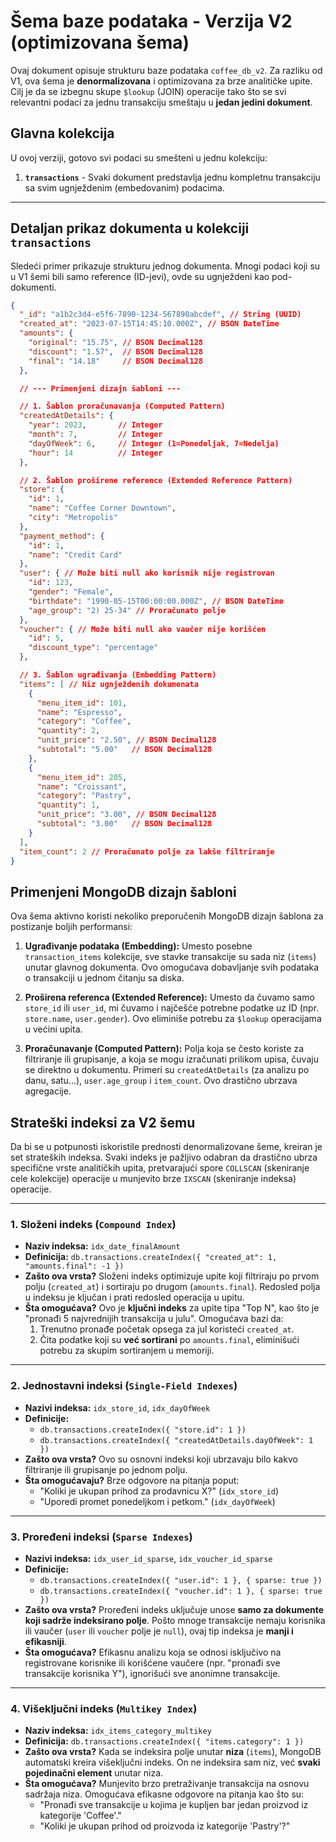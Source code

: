 # Šema baze podataka - Verzija V2 (optimizovana šema)

Ovaj dokument opisuje strukturu baze podataka `coffee_db_v2`. Za razliku od V1, ova šema je **denormalizovana** i optimizovana za brze analitičke upite. Cilj je da se izbegnu skupe `$lookup` (JOIN) operacije tako što se svi relevantni podaci za jednu transakciju smeštaju u **jedan jedini dokument**.

## Glavna kolekcija

U ovoj verziji, gotovo svi podaci su smešteni u jednu kolekciju:

1.  **`transactions`** - Svaki dokument predstavlja jednu kompletnu transakciju sa svim ugnježdenim (embedovanim) podacima.

---

## Detaljan prikaz dokumenta u kolekciji `transactions`

Sledeći primer prikazuje strukturu jednog dokumenta. Mnogi podaci koji su u V1 šemi bili samo reference (ID-jevi), ovde su ugnježdeni kao pod-dokumenti.

```json
{
  "_id": "a1b2c3d4-e5f6-7890-1234-567890abcdef", // String (UUID)
  "created_at": "2023-07-15T14:45:10.000Z", // BSON DateTime
  "amounts": {
    "original": "15.75", // BSON Decimal128
    "discount": "1.57",  // BSON Decimal128
    "final": "14.18"     // BSON Decimal128
  },

  // --- Primenjeni dizajn šabloni ---

  // 1. Šablon proračunavanja (Computed Pattern)
  "createdAtDetails": {
    "year": 2023,       // Integer
    "month": 7,         // Integer
    "dayOfWeek": 6,     // Integer (1=Ponedeljak, 7=Nedelja)
    "hour": 14          // Integer
  },

  // 2. Šablon proširene reference (Extended Reference Pattern)
  "store": {
    "id": 1,
    "name": "Coffee Corner Downtown",
    "city": "Metropolis"
  },
  "payment_method": {
    "id": 1,
    "name": "Credit Card"
  },
  "user": { // Može biti null ako korisnik nije registrovan
    "id": 123,
    "gender": "Female",
    "birthdate": "1990-05-15T00:00:00.000Z", // BSON DateTime
    "age_group": "2) 25-34" // Proračunato polje
  },
  "voucher": { // Može biti null ako vaučer nije korišćen
    "id": 5,
    "discount_type": "percentage"
  },

  // 3. Šablon ugrađivanja (Embedding Pattern)
  "items": [ // Niz ugnježdenih dokumenata
    {
      "menu_item_id": 101,
      "name": "Espresso",
      "category": "Coffee",
      "quantity": 2,
      "unit_price": "2.50", // BSON Decimal128
      "subtotal": "5.00"   // BSON Decimal128
    },
    {
      "menu_item_id": 205,
      "name": "Croissant",
      "category": "Pastry",
      "quantity": 1,
      "unit_price": "3.00", // BSON Decimal128
      "subtotal": "3.00"   // BSON Decimal128
    }
  ],
  "item_count": 2 // Proračunato polje za lakše filtriranje
}
```

## Primenjeni MongoDB dizajn šabloni

Ova šema aktivno koristi nekoliko preporučenih MongoDB dizajn šablona za postizanje boljih performansi:

1.  **Ugrađivanje podataka (Embedding):** Umesto posebne `transaction_items` kolekcije, sve stavke transakcije su sada niz (`items`) unutar glavnog dokumenta. Ovo omogućava dobavljanje svih podataka o transakciji u jednom čitanju sa diska.

2.  **Proširena referenca (Extended Reference):** Umesto da čuvamo samo `store_id` ili `user_id`, mi čuvamo i najčešće potrebne podatke uz ID (npr. `store.name`, `user.gender`). Ovo eliminiše potrebu za `$lookup` operacijama u većini upita.

3.  **Proračunavanje (Computed Pattern):** Polja koja se često koriste za filtriranje ili grupisanje, a koja se mogu izračunati prilikom upisa, čuvaju se direktno u dokumentu. Primeri su `createdAtDetails` (za analizu po danu, satu...), `user.age_group` i `item_count`. Ovo drastično ubrzava agregacije.


## Strateški indeksi za V2 šemu

Da bi se u potpunosti iskoristile prednosti denormalizovane šeme, kreiran je set strateških indeksa. Svaki indeks je pažljivo odabran da drastično ubrza specifične vrste analitičkih upita, pretvarajući spore `COLLSCAN` (skeniranje cele kolekcije) operacije u munjevito brze `IXSCAN` (skeniranje indeksa) operacije.

---

### 1. Složeni indeks (`Compound Index`)

*   **Naziv indeksa:** `idx_date_finalAmount`
*   **Definicija:** `db.transactions.createIndex({ "created_at": 1, "amounts.final": -1 })`
*   **Zašto ova vrsta?** Složeni indeks optimizuje upite koji filtriraju po prvom polju (`created_at`) i sortiraju po drugom (`amounts.final`). Redosled polja u indeksu je ključan i prati redosled operacija u upitu.
*   **Šta omogućava?** Ovo je **ključni indeks** za upite tipa "Top N", kao što je "pronađi 5 najvrednijih transakcija u julu". Omogućava bazi da:
    1.  Trenutno pronađe početak opsega za jul koristeći `created_at`.
    2.  Čita podatke koji su **već sortirani** po `amounts.final`, eliminišući potrebu za skupim sortiranjem u memoriji.

---

### 2. Jednostavni indeksi (`Single-Field Indexes`)

*   **Nazivi indeksa:** `idx_store_id`, `idx_dayOfWeek`
*   **Definicije:**
    *   `db.transactions.createIndex({ "store.id": 1 })`
    *   `db.transactions.createIndex({ "createdAtDetails.dayOfWeek": 1 })`
*   **Zašto ova vrsta?** Ovo su osnovni indeksi koji ubrzavaju bilo kakvo filtriranje ili grupisanje po jednom polju.
*   **Šta omogućavaju?** Brze odgovore na pitanja poput:
    *   "Koliki je ukupan prihod za prodavnicu X?" (`idx_store_id`)
    *   "Uporedi promet ponedeljkom i petkom." (`idx_dayOfWeek`)

---

### 3. Proređeni indeksi (`Sparse Indexes`)

*   **Nazivi indeksa:** `idx_user_id_sparse`, `idx_voucher_id_sparse`
*   **Definicije:**
    *   `db.transactions.createIndex({ "user.id": 1 }, { sparse: true })`
    *   `db.transactions.createIndex({ "voucher.id": 1 }, { sparse: true })`
*   **Zašto ova vrsta?** Proređeni indeks uključuje unose **samo za dokumente koji sadrže indeksirano polje**. Pošto mnoge transakcije nemaju korisnika ili vaučer (`user` ili `voucher` polje je `null`), ovaj tip indeksa je **manji i efikasniji**.
*   **Šta omogućava?** Efikasnu analizu koja se odnosi isključivo na registrovane korisnike ili korišćene vaučere (npr. "pronađi sve transakcije korisnika Y"), ignorišući sve anonimne transakcije.

---

### 4. Višeključni indeks (`Multikey Index`)

*   **Naziv indeksa:** `idx_items_category_multikey`
*   **Definicija:** `db.transactions.createIndex({ "items.category": 1 })`
*   **Zašto ova vrsta?** Kada se indeksira polje unutar **niza** (`items`), MongoDB automatski kreira višeključni indeks. On ne indeksira sam niz, već **svaki pojedinačni element** unutar niza.
*   **Šta omogućava?** Munjevito brzo pretraživanje transakcija na osnovu sadržaja niza. Omogućava efikasne odgovore na pitanja kao što su:
    *   "Pronađi sve transakcije u kojima je kupljen bar jedan proizvod iz kategorije 'Coffee'."
    *   "Koliki je ukupan prihod od proizvoda iz kategorije 'Pastry'?"